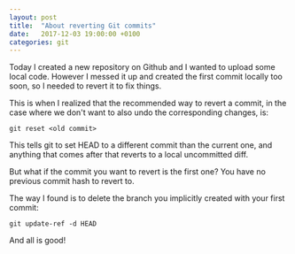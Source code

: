 ```yaml
---
layout: post
title:  "About reverting Git commits"
date:   2017-12-03 19:00:00 +0100
categories: git
---
```


Today I created a new repository on Github and I wanted to upload some local
code. However I messed it up and created the first commit locally too soon,
so I needed to revert it to fix things.

This is when I realized that the recommended way to revert a commit, in the
case where we don't want to also undo the corresponding changes, is:

```
git reset <old commit>
```

This tells git to set HEAD to a different commit than the current one, and
anything that comes after that reverts to a local uncommitted diff.

But what if the commit you want to revert is the first one? You have no previous
commit hash to revert to.

The way I found is to delete the branch you implicitly created with your first
commit:

```
git update-ref -d HEAD
```

And all is good!

